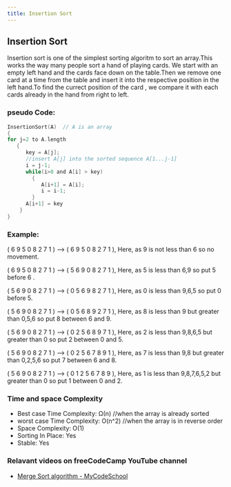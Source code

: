 ```yaml
---
title: Insertion Sort
---
```

## Insertion Sort
Insertion sort is one of the simplest sorting algoritm to sort an array.This works the way many people sort a hand of playing cards.
We start with an empty left hand and the cards face down on the table.Then we remove one card at a time from the table and insert it
into the respective position in the left hand.To find the currect position of the card , we compare it with each cards already in the
hand from right to left.

### pseudo Code:

```c
InsertionSort(A)  // A is an array
{
for j=2 to A.length
   {
      key = A[j];
      //insert A[j] into the sorted sequence A[1...j-1]
      i = j-1;
      while(i>0 and A[i] > key)
        {
           A[i+1] = A[i];
           i = i-1;
        }
      A[i+1] = key 
    }
}
```
### Example:

( 6 9 5 0 8 2 7 1 ) –> ( 6 9 5 0 8 2 7 1 ), Here, as 9 is not less than 6 so no movement.

( 6 9 5 0 8 2 7 1 ) –> ( 5 6 9 0 8 2 7 1 ), Here, as 5 is less than 6,9 so put 5 before 6 .

( 5 6 9 0 8 2 7 1 ) –> ( 0 5 6 9 8 2 7 1 ), Here, as 0 is less than 9,6,5 so put 0 before 5.

( 5 6 9 0 8 2 7 1 ) –> ( 0 5 6 8 9 2 7 1 ), Here, as 8 is less than 9 but greater than 0,5,6 so put 8 between 6 and 9.

( 5 6 9 0 8 2 7 1 ) –> ( 0 2 5 6 8 9 7 1 ), Here, as 2 is less than 9,8,6,5 but greater than 0 so put 2 between 0 and 5.

( 5 6 9 0 8 2 7 1 ) –> ( 0 2 5 6 7 8 9 1 ), Here, as 7 is less than 9,8 but greater than 0,2,5,6 so put 7 between 6 and 8.

( 5 6 9 0 8 2 7 1 ) –> ( 0 1 2 5 6 7 8 9 ), Here, as 1 is less than 9,8,7,6,5,2 but greater than 0 so put 1 between 0 and 2.

### Time and space Complexity
* Best case Time Complexity: Ω(n) //when the array is already sorted
* worst case Time Complexity: O(n^2) //when the array is in reverse order
* Space Complexity: O(1)
* Sorting In Place: Yes
* Stable: Yes

### Relavant videos on freeCodeCamp YouTube channel
* <a href='https://www.youtube.com/watch?v=i-SKeOcBwko&list=PL2_aWCzGMAwKedT2KfDMB9YA5DgASZb3U&index=4'>Merge Sort algorithm - MyCodeSchool</a>






